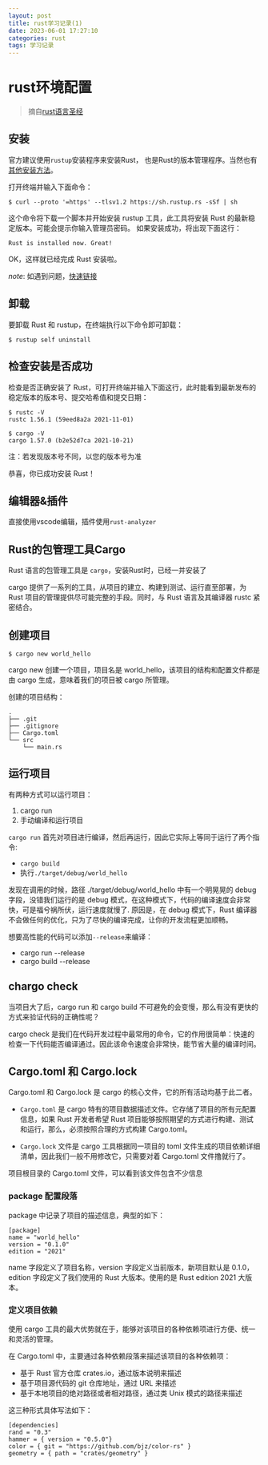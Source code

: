 ```yaml
---
layout: post
title: rust学习记录(1)
date: 2023-06-01 17:27:10
categories: rust
tags: 学习记录
---
```


# rust环境配置
> 摘自[rust语言圣经](https://course.rs/)

## 安装

官方建议使用`rustup`安装程序来安装Rust， 也是Rust的版本管理程序。当然也有[其他安装方法](https://forge.rust-lang.org/infra/other-installation-methods.html#other-rust-installation-methods)。

打开终端并输入下面命令：
```shell
$ curl --proto '=https' --tlsv1.2 https://sh.rustup.rs -sSf | sh
```
这个命令将下载一个脚本并开始安装 rustup 工具，此工具将安装 Rust 的最新稳定版本。可能会提示你输入管理员密码。
如果安装成功，将出现下面这行：
```shell
Rust is installed now. Great!
```
OK，这样就已经完成 Rust 安装啦。

*note*: 如遇到问题，[快速链接](https://course.rs/first-try/installation.html#%E5%AE%89%E8%A3%85-c-%E8%AF%AD%E8%A8%80%E7%BC%96%E8%AF%91%E5%99%A8%E9%9D%9E%E5%BF%85%E9%9C%80)

## 卸载
要卸载 Rust 和 rustup，在终端执行以下命令即可卸载：
```shell
$ rustup self uninstall
```

## 检查安装是否成功

检查是否正确安装了 Rust，可打开终端并输入下面这行，此时能看到最新发布的稳定版本的版本号、提交哈希值和提交日期：

```shell
$ rustc -V
rustc 1.56.1 (59eed8a2a 2021-11-01)

$ cargo -V
cargo 1.57.0 (b2e52d7ca 2021-10-21)
```
注：若发现版本号不同，以您的版本号为准

恭喜，你已成功安装 Rust！

## 编辑器&插件

直接使用vscode编辑，插件使用`rust-analyzer`

## Rust的包管理工具Cargo

Rust 语言的包管理工具是 `cargo`，安装Rust时，已经一并安装了

cargo 提供了一系列的工具，从项目的建立、构建到测试、运行直至部署，为 Rust 项目的管理提供尽可能完整的手段。同时，与 Rust 语言及其编译器 rustc 紧密结合。

## 创建项目

```shell
$ cargo new world_hello
```
cargo new 创建一个项目，项目名是 world_hello，该项目的结构和配置文件都是由 cargo 生成，意味着我们的项目被 cargo 所管理。

创建的项目结构：

```shell
.
├── .git
├── .gitignore
├── Cargo.toml
└── src
    └── main.rs
```

## 运行项目

有两种方式可以运行项目：
1. cargo run
2. 手动编译和运行项目

`cargo run` 首先对项目进行编译，然后再运行，因此它实际上等同于运行了两个指令: 
- `cargo build` 
- 执行`./target/debug/world_hello`

发现在调用的时候，路径 ./target/debug/world_hello 中有一个明晃晃的 debug 字段，没错我们运行的是 debug 模式，在这种模式下，代码的编译速度会非常快，可是福兮祸所伏，运行速度就慢了. 原因是，在 debug 模式下，Rust 编译器不会做任何的优化，只为了尽快的编译完成，让你的开发流程更加顺畅。

想要高性能的代码可以添加`--release`来编译：
- cargo run --release
- cargo build --release

## chargo check
当项目大了后，cargo run 和 cargo build 不可避免的会变慢，那么有没有更快的方式来验证代码的正确性呢？

cargo check 是我们在代码开发过程中最常用的命令，它的作用很简单：快速的检查一下代码能否编译通过。因此该命令速度会非常快，能节省大量的编译时间。

## Cargo.toml 和 Cargo.lock

Cargo.toml 和 Cargo.lock 是 cargo 的核心文件，它的所有活动均基于此二者。

- `Cargo.toml` 是 cargo 特有的项目数据描述文件。它存储了项目的所有元配置信息，如果 Rust 开发者希望 Rust 项目能够按照期望的方式进行构建、测试和运行，那么，必须按照合理的方式构建 Cargo.toml。

- `Cargo.lock` 文件是 cargo 工具根据同一项目的 toml 文件生成的项目依赖详细清单，因此我们一般不用修改它，只需要对着 Cargo.toml 文件撸就行了。

项目根目录的 Cargo.toml 文件，可以看到该文件包含不少信息

### package 配置段落

package 中记录了项目的描述信息，典型的如下：

```
[package]
name = "world_hello"
version = "0.1.0"
edition = "2021"
```
name 字段定义了项目名称，version 字段定义当前版本，新项目默认是 0.1.0，edition 字段定义了我们使用的 Rust 大版本。使用的是 Rust edition 2021 大版本。

### 定义项目依赖

使用 cargo 工具的最大优势就在于，能够对该项目的各种依赖项进行方便、统一和灵活的管理。

在 Cargo.toml 中，主要通过各种依赖段落来描述该项目的各种依赖项：

- 基于 Rust 官方仓库 crates.io，通过版本说明来描述
- 基于项目源代码的 git 仓库地址，通过 URL 来描述
- 基于本地项目的绝对路径或者相对路径，通过类 Unix 模式的路径来描述

这三种形式具体写法如下：

```
[dependencies]
rand = "0.3"
hammer = { version = "0.5.0"}
color = { git = "https://github.com/bjz/color-rs" }
geometry = { path = "crates/geometry" }
```

